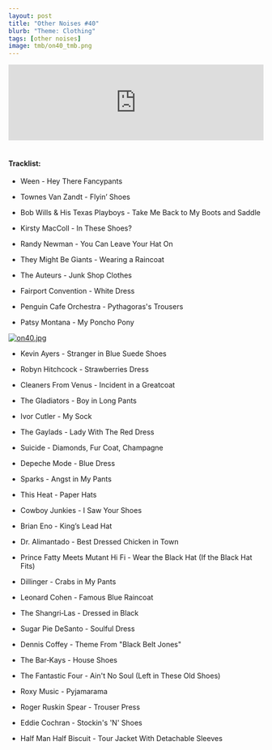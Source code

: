```yaml
---
layout: post
title: "Other Noises #40"
blurb: "Theme: Clothing"
tags: [other noises]
image: tmb/on40_tmb.png
---
```


<iframe scrolling="no" id="hearthis_at_track_3027879" width="100%" height="150" src="https://hearthis.at/embed/3027879/transparent_black/?hcolor=&color=&style=2&block_size=2&block_space=1&background=1&waveform=0&cover=0&autoplay=0&css=" frameborder="0" allowtransparency allow="autoplay"><p>Listen to <a href="https://hearthis.at/zerocc/other-noises-40-11419-clothing/" target="_blank">Other Noises #40 (11/4/19) - CLOTHING</a> <span>by</span><a href="https://hearthis.at/zerocc/" target="_blank" >Zero</a> <span>on</span> <a href="https://hearthis.at/" target="_blank">hearthis.at</a></p></iframe>
&nbsp;

#### Tracklist:

- Ween - Hey There Fancypants

- Townes Van Zandt - Flyin’ Shoes
- Bob Wills & His Texas Playboys - Take Me Back to My Boots and Saddle
- Kirsty MacColl - In These Shoes?

- Randy Newman - You Can Leave Your Hat On
- They Might Be Giants - Wearing a Raincoat
- The Auteurs - Junk Shop Clothes

- Fairport Convention - White Dress
- Penguin Cafe Orchestra - Pythagoras's Trousers
- Patsy Montana - My Poncho Pony  

[![on40.jpg](https://i.postimg.cc/CLBTJM63/on40.jpg)](https://postimg.cc/CzgQx007)

- Kevin Ayers - Stranger in Blue Suede Shoes
- Robyn Hitchcock - Strawberries Dress
- Cleaners From Venus - Incident in a Greatcoat

- The Gladiators - Boy in Long Pants
- Ivor Cutler - My Sock
- The Gaylads - Lady With The Red Dress

- Suicide - Diamonds, Fur Coat, Champagne
- Depeche Mode - Blue Dress
- Sparks - Angst in My Pants

- This Heat - Paper Hats
- Cowboy Junkies - I Saw Your Shoes
- Brian Eno - King’s Lead Hat

- Dr. Alimantado - Best Dressed Chicken in Town
- Prince Fatty Meets Mutant Hi Fi - Wear the Black Hat (If the Black Hat Fits)
- Dillinger - Crabs in My Pants

- Leonard Cohen - Famous Blue Raincoat
- The Shangri‐Las - Dressed in Black
- Sugar Pie DeSanto - Soulful Dress

- Dennis Coffey - Theme From "Black Belt Jones"
- The Bar‐Kays - House Shoes
- The Fantastic Four - Ain't No Soul (Left in These Old Shoes)

- Roxy Music - Pyjamarama
- Roger Ruskin Spear - Trouser Press
- Eddie Cochran - Stockin's 'N' Shoes

- Half Man Half Biscuit - Tour Jacket With Detachable Sleeves